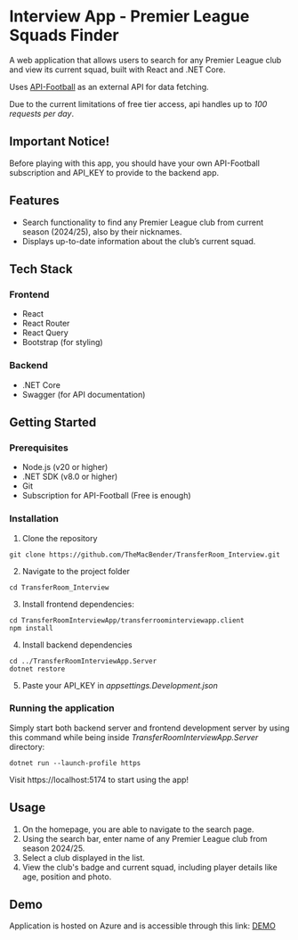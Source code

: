 # Interview App - Premier League Squads Finder
A web application that allows users to search for any Premier League club and view its current squad, built with React and .NET Core.

Uses [API-Football](https://www.api-football.com/) as an external API for data fetching.

Due to the current limitations of free tier access, api handles up to _100 requests per day_.

## Important Notice!
Before playing with this app, you should have your own API-Football subscription and API_KEY to provide to the backend app.

## Features
- Search functionality to find any Premier League club from current season (2024/25), also by their nicknames.
- Displays up-to-date information about the club’s current squad.

## Tech Stack
### Frontend
- React
- React Router
- React Query
- Bootstrap (for styling)

### Backend
- .NET Core
- Swagger (for API documentation)

## Getting Started
### Prerequisites
- Node.js (v20 or higher)
- .NET SDK (v8.0 or higher)
- Git
- Subscription for API-Football (Free is enough)

### Installation
1. Clone the repository
```
git clone https://github.com/TheMacBender/TransferRoom_Interview.git
```

2. Navigate to the project folder
```
cd TransferRoom_Interview
```

3. Install frontend dependencies:
```
cd TransferRoomInterviewApp/transferroominterviewapp.client
npm install
```

4. Install backend dependencies
```
cd ../TransferRoomInterviewApp.Server
dotnet restore
```

5. Paste your API_KEY in *appsettings.Development.json*

### Running the application
Simply start both backend server and frontend development server by using this command while being inside _TransferRoomInterviewApp.Server_ directory:
```
dotnet run --launch-profile https
```

Visit https://localhost:5174 to start using the app!

## Usage
1. On the homepage, you are able to navigate to the search page.
2. Using the search bar, enter name of any Premier League club from season 2024/25.
3. Select a club displayed in the list.
4. View the club's badge and current squad, including player details like age, position and photo.

## Demo

Application is hosted on Azure and is accessible through this link: [DEMO](https://app-interviewapp-c7h7hshwepd3cjd0.westeurope-01.azurewebsites.net/)